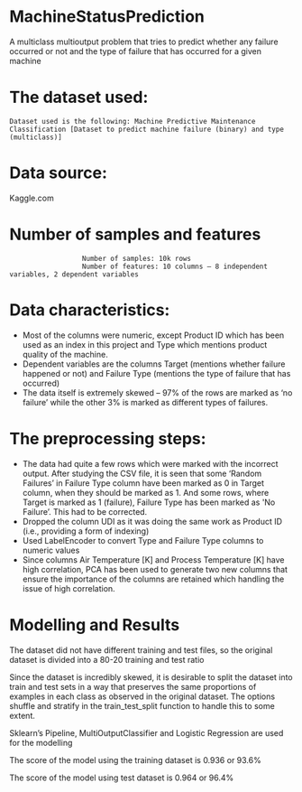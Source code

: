 # MachineStatusPrediction
A multiclass multioutput problem that tries to predict whether any failure occurred or not and the type of failure that has occurred for a given machine

# The dataset used:
	Dataset used is the following: Machine Predictive Maintenance Classification [Dataset to predict machine failure (binary) and type (multiclass)]
                      
# Data source: 
  Kaggle.com

# Number of samples and features
                      Number of samples: 10k rows
                      Number of features: 10 columns – 8 independent variables, 2 dependent variables

# Data characteristics:
<ul>
 <li>Most of the columns were numeric, except Product ID which has been used as an index in this project and Type which mentions product quality of the machine. </li>
 <li>Dependent variables are the columns Target (mentions whether failure happened or not) and Failure Type (mentions the type of failure that has occurred)</li>
 <li>The data itself is extremely skewed – 97% of the rows are marked as ‘no failure’ while the other 3% is marked as different types of failures.</li>
</ul>

# The preprocessing steps:
<ul>
<li>The data had quite a few rows which were marked with the incorrect output. After studying the CSV file, it is seen that some ‘Random Failures’ in Failure Type column have been marked as 0 in Target column, when they should be marked as 1. And some rows, where Target is marked as 1 (failure), Failure Type has been marked as 'No Failure’. This had to be corrected.</li>

<li>Dropped the column UDI as it was doing the same work as Product ID (i.e., providing a form of indexing)</li>

  <li>Used LabelEncoder to convert Type and Failure Type columns to numeric values</li>

<li>Since columns Air Temperature [K] and Process Temperature [K] have high correlation, PCA has been used to generate two new columns that ensure the importance of the columns are retained which handling the issue of high correlation.</li>
</ul>

# Modelling and Results

The dataset did not have different training and test files, so the original dataset is divided into a 80-20 training and test ratio 

Since the dataset is incredibly skewed, it is desirable to split the dataset into train and test sets in a way that preserves the same proportions of examples in each class as observed in the original dataset. The options shuffle and stratify in the train_test_split function to handle this to some extent. 

Sklearn’s Pipeline, MultiOutputClassifier and Logistic Regression are used for the modelling

The score of the model using the training dataset is 0.936 or 93.6%

The score of the model using test dataset is 0.964 or 96.4%
